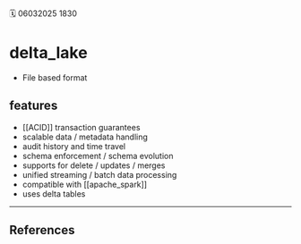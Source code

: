 🗓️ 06032025 1830

# delta_lake
- File based format

## features
- [[ACID]] transaction guarantees
- scalable data / metadata handling
- audit history and time travel
- schema enforcement / schema evolution
- supports for delete / updates / merges
- unified streaming / batch data processing
- compatible with [[apache_spark]]
- uses delta tables

---
## References
